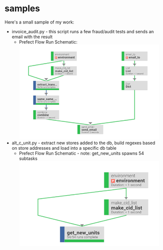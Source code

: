 # samples

Here's a small sample of my work:
- invoice_audit.py - this script runs a few fraud/audit tests and sends an email with the result
  - Prefect Flow Run Schematic:
  ![img_1.png](img_1.png)
- alt_c_unit.py - extract new stores added to the db, build regexes based on store addresses and load into a specific db table
  - Prefect Flow Run Schematic - note: get_new_units spawns 54 subtasks
  ![img.png](img.png)